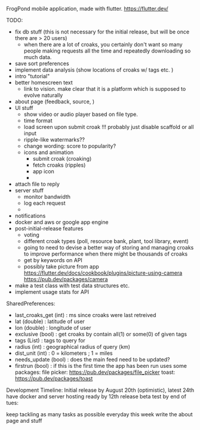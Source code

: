 FrogPond mobile application, made with flutter. https://flutter.dev/

TODO:
* fix db stuff (this is not necessary for the initial release, but will be once there are > 20 users)
    - when there are a lot of croaks, you certainly don't want so many people making requests all the time and repeatedly downloading so much data. 
* save sort preferences
* implement data analysis (show locations of croaks w/ tags etc. )
* intro "tutorial" 
* better homescreen text
  - link to vision. make clear that it is a platform which is supposed to evolve naturally
* about page (feedback, source, )
* UI stuff 
  - show video or audio player based on file type. 
  - time format
  - load screen upon submit croak !!! probably just disable scaffold or all input
  - ripple-like watermarks??
  - change wording: score to popularity?
  - icons and animation
    - submit croak (croaking)
    - fetch croaks (ripples)
    - app icon
    -   
* attach file to reply
* server stuff
  - monitor bandwidth
  - log each request
  - 
* notifications
* docker and aws or google app engine
* post-initial-release features
  - voting
  - different croak types (poll, resource bank, plant, tool library, event)
  - going to need to devise a better way of storing and managing croaks to improve performance when there might be thousands of croaks 
  - get by keywords on API
  - possibly take picture from app https://flutter.dev/docs/cookbook/plugins/picture-using-camera
      https://pub.dev/packages/camera
* make a test class with test data structures etc. 
* implement usage stats for API

SharedPreferences:
  * last_croaks_get (int) : ms since croaks were last retreived
  * lat (double) : latitude of user
  * lon (double) : longitude of user
  * exclusive (bool) : get croaks by contain all(1) or some(0) of given tags
  * tags (List<String>) : tags to query for
  * radius (int) : geographical radius of query (km)
  * dist_unit (int) : 0 = kilometers ; 1 = miles
  * needs_update (bool) : does the main feed need to be updated?
  * firstrun (bool) : if this is the first time the app has been run
uses some packages:
  file picker: https://pub.dev/packages/file_picker
  toast: https://pub.dev/packages/toast

Development Timeline:
  Initial release by August 20th (optimistic), latest 24th
  have docker and server hosting ready by 12th
  release beta test by end of tues:
    
  keep tackling as many tasks as possible everyday this week
  write the about page and stuff
